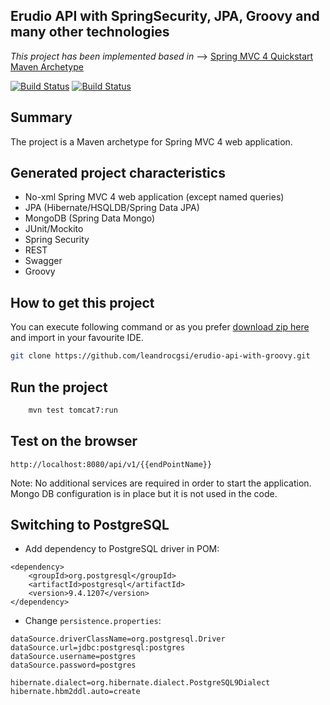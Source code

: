 Erudio API with SpringSecurity, JPA, Groovy and many other technologies
-----------------------------------------------------------------------

*This project has been implemented based in* --> [Spring MVC 4 Quickstart Maven Archetype](https://github.com/kolorobot/spring-mvc-quickstart-archetype)

[![Build Status](https://travis-ci.org/leandrocgsi/erudio-api-with-groovy.svg?branch=master)](https://travis-ci.org/leandrocgsi/erudio-api-with-groovy)
[![Build Status](https://circleci.com/gh/leandrocgsi/erudio-api-with-groovy.svg?&style=shield)](https://circleci.com/gh/leandrocgsi/erudio-api-with-groovy/)

Summary
-------
The project is a Maven archetype for Spring MVC 4 web application.

Generated project characteristics
-------------------------
* No-xml Spring MVC 4 web application (except named queries)
* JPA (Hibernate/HSQLDB/Spring Data JPA)
* MongoDB (Spring Data Mongo)
* JUnit/Mockito
* Spring Security
* REST
* Swagger
* Groovy

How to get this project
----------------

You can execute following command or as you prefer [download zip here](https://github.com/leandrocgsi/erudio-api-with-groovy/archive/master.zip) and import in your favourite IDE.

```sh
git clone https://github.com/leandrocgsi/erudio-api-with-groovy.git
```


Run the project
----------------

```bash
	mvn test tomcat7:run
```

Test on the browser
-------------------

	http://localhost:8080/api/v1/{{endPointName}}

Note: No additional services are required in order to start the application. Mongo DB configuration is in place but it is not used in the code.

Switching to PostgreSQL
-----------------------

* Add dependency to PostgreSQL driver in POM:

```
<dependency>
    <groupId>org.postgresql</groupId>
    <artifactId>postgresql</artifactId>
    <version>9.4.1207</version>
</dependency>
```

* Change `persistence.properties`:

```
dataSource.driverClassName=org.postgresql.Driver
dataSource.url=jdbc:postgresql:postgres
dataSource.username=postgres
dataSource.password=postgres

hibernate.dialect=org.hibernate.dialect.PostgreSQL9Dialect
hibernate.hbm2ddl.auto=create
```
